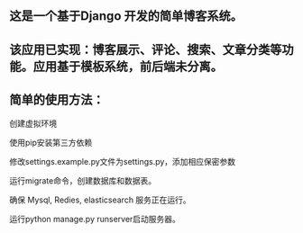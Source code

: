 ## 这是一个基于Django 开发的简单博客系统。
## 该应用已实现：博客展示、评论、搜索、文章分类等功能。应用基于模板系统，前后端未分离。

## 简单的使用方法：

创建虚拟环境

使用pip安装第三方依赖

修改settings.example.py文件为settings.py，添加相应保密参数

运行migrate命令，创建数据库和数据表。

确保 Mysql, Redies, elasticsearch 服务正在运行。

运行python manage.py runserver启动服务器。